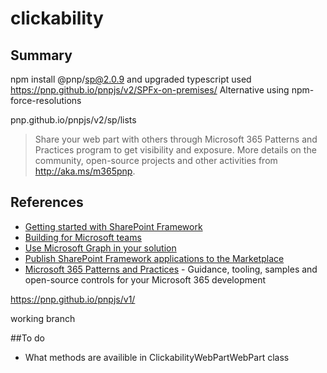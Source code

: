 # clickability

## Summary

npm install @pnp/sp@2.0.9 and upgraded typescript
used https://pnp.github.io/pnpjs/v2/SPFx-on-premises/  Alternative using npm-force-resolutions

pnp.github.io/pnpjs/v2/sp/lists

> Share your web part with others through Microsoft 365 Patterns and Practices program to get visibility and exposure. More details on the community, open-source projects and other activities from http://aka.ms/m365pnp.

## References

- [Getting started with SharePoint Framework](https://docs.microsoft.com/en-us/sharepoint/dev/spfx/set-up-your-developer-tenant)
- [Building for Microsoft teams](https://docs.microsoft.com/en-us/sharepoint/dev/spfx/build-for-teams-overview)
- [Use Microsoft Graph in your solution](https://docs.microsoft.com/en-us/sharepoint/dev/spfx/web-parts/get-started/using-microsoft-graph-apis)
- [Publish SharePoint Framework applications to the Marketplace](https://docs.microsoft.com/en-us/sharepoint/dev/spfx/publish-to-marketplace-overview)
- [Microsoft 365 Patterns and Practices](https://aka.ms/m365pnp) - Guidance, tooling, samples and open-source controls for your Microsoft 365 development


https://pnp.github.io/pnpjs/v1/

working branch

##To do

- What methods are availible in ClickabilityWebPartWebPart class